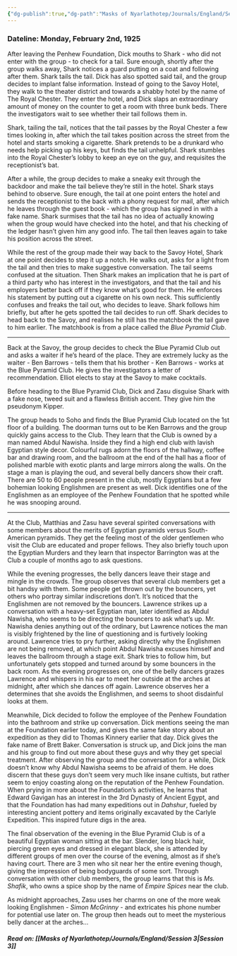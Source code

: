 ```yaml
---
{"dg-publish":true,"dg-path":"Masks of Nyarlathotep/Journals/England/Session 2.md","permalink":"/masks-of-nyarlathotep/journals/england/session-2/","tags":["TTRPG/Games/MoN"]}
---
```


### Dateline: Monday, February 2nd, 1925
After leaving the Penhew Foundation, Dick mouths to Shark - who did not enter with the group - to check for a tail. Sure enough, shortly after the group walks away, Shark notices a guard putting on a coat and following after them. Shark tails the tail. Dick has also spotted said tail, and the group decides to implant false information. Instead of going to the Savoy Hotel, they walk to the theater district and towards a shabby hotel by the name of The Royal Chester. They enter the hotel, and Dick slaps an extraordinary amount of money on the counter to get a room with three bunk beds. There the investigators wait to see whether their tail follows them in.

Shark, tailing the tail, notices that the tail passes by the Royal Chester a few times looking in, after which the tail takes position across the street from the hotel and starts smoking a cigarette. Shark pretends to be a drunkard who needs help picking up his keys, but finds the tail unhelpful. Shark stumbles into the Royal Chester’s lobby to keep an eye on the guy, and requisites the receptionist’s bat.

After a while, the group decides to make a sneaky exit through the backdoor and make the tail believe they’re still in the hotel. Shark stays behind to observe. Sure enough, the tail at one point enters the hotel and sends the receptionist to the back with a phony request for mail, after which he leaves through the guest book - which the group has signed in with a fake name. Shark surmises that the tail has no idea of actually knowing when the group would have checked into the hotel, and that his checking of the ledger hasn’t given him any good info. The tail then leaves again to take his position across the street.

While the rest of the group made their way back to the Savoy Hotel, Shark at one point decides to step it up a notch. He walks out, asks for a light from the tail and then tries to make suggestive conversation. The tail seems confused at the situation. Then Shark makes an implication that he is part of a third party who has interest in the investigators, and that the tail and his employers better back off if they know what’s good for them. He enforces his statement by putting out a cigarette on his own neck. This sufficiently confuses and freaks the tail out, who decides to leave. Shark follows him briefly, but after he gets spotted the tail decides to run off. Shark decides to head back to the Savoy, and realises he still has the matchbook the tail gave to him earlier. The matchbook is from a place called the *Blue Pyramid Club*.

---

Back at the Savoy, the group decides to check the Blue Pyramid Club out and asks a waiter if he’s heard of the place. They are extremely lucky as the waiter - Ben Barrows - tells them that his brother - Ken Barrows - works at the Blue Pyramid Club. He gives the investigators a letter of recommendation. Elliot elects to stay at the Savoy to make cocktails.

Before heading to the Blue Pyramid Club, Dick and Zasu disguise Shark with a fake nose, tweed suit and a flawless British accent. They give him the pseudonym Kipper.

The group heads to Soho and finds the Blue Pyramid Club located on the 1st floor of a building. The doorman turns out to be Ken Barrows and the group quickly gains access to the Club. They learn that the Club is owned by a man named Abdul Nawisha. Inside they find a high end club with lavish Egyptian style decor. Colourful rugs adorn the floors of the hallway, coffee bar and drawing room, and the ballroom at the end of the hall has a floor of polished marble with exotic plants and large mirrors along the walls. On the stage a man is playing the oud, and several belly dancers show their craft. There are 50 to 60 people present in the club, mostly Egyptians but a few bohemian looking Englishmen are present as well. Dick identifies one of the Englishmen as an employee of the Penhew Foundation that he spotted while he was snooping around.

---

At the Club, Matthias and Zasu have several spirited conversations with some members about the merits of Egyptian pyramids versus South-American pyramids. They get the feeling most of the older gentlemen who visit the Club are educated and proper fellows. They also briefly touch upon the Egyptian Murders and they learn that inspector Barrington was at the Club a couple of months ago to ask questions.

While the evening progresses, the belly dancers leave their stage and mingle in the crowds. The group observes that several club members get a bit handsy with them. Some people get thrown out by the bouncers, yet others who portray similar indiscretions don’t. It’s noticed that the Englishmen are not removed by the bouncers. Lawrence strikes up a conversation with a heavy-set Egyptian man, later identified as Abdul Nawisha, who seems to be directing the bouncers to ask what’s up. Mr. Nawisha denies anything out of the ordinary, but Lawrence notices the man is visibly frightened by the line of questioning and is furtively looking around. Lawrence tries to pry further, asking directly why the Englishmen are not being removed, at which point Abdul Nawisha excuses himself and leaves the ballroom through a stage exit. Shark tries to follow him, but unfortunately gets stopped and turned around by some bouncers in the back room. As the evening progresses on, one of the belly dancers grazes Lawrence and whispers in his ear to meet her outside at the arches at midnight, after which she dances off again. Lawrence observes her a determines that she avoids the Englishmen, and seems to shoot disdainful looks at them.

Meanwhile, Dick decided to follow the employee of the Penhew Foundation into the bathroom and strike up conversation. Dick mentions seeing the man at the Foundation earlier today, and gives the same fake story about an expedition as they did to Thomas Kinnery earlier that day. Dick gives the fake name of Brett Baker. Conversation is struck up, and Dick joins the man and his group to find out more about these guys and why they get special treatment. After observing the group and the conversation for a while, Dick doesn’t know why Abdul Nawisha seems to be afraid of them. He does discern that these guys don’t seem very much like insane cultists, but rather seem to enjoy coasting along on the reputation of the Penhew Foundation. When prying in more about the Foundation’s activities, he learns that Edward Gavigan has an interest in the 3rd Dynasty of Ancient Egypt, and that the Foundation has had many expeditions out in *Dahshur*, fueled by interesting ancient pottery and items originally excavated by the Carlyle Expedition. This inspired future digs in the area.

The final observation of the evening in the Blue Pyramid Club is of a beautiful Egyptian woman sitting at the bar. Slender, long black hair, piercing green eyes and dressed in elegant black, she is attended by different groups of men over the course of the evening, almost as if she’s having court. There are 3 men who sit near her the entire evening though, giving the impression of being bodyguards of some sort. Through conversation with other club members, the group learns that this is *Ms. Shafik*, who owns a spice shop by the name of *Empire Spices* near the club.

As midnight approaches, Zasu uses her charms on one of the more weak looking Englishmen - *Simon McGrinny* - and extricates his phone number for potential use later on. The group then heads out to meet the mysterious belly dancer at the arches…

##### Read on: [[Masks of Nyarlathotep/Journals/England/Session 3\|Session 3]]
